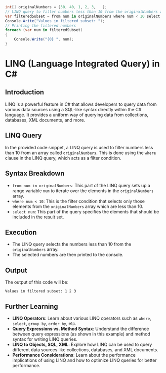 ```csharp
int[] originalNumbers = {30, 40, 1, 2, 3,   };
// LINQ query to filter numbers less than 10 from the originalNumbers array
var filteredSubset = from num in originalNumbers where num < 10 select num;
Console.Write("Values in filtered subset: ");
// Printing the filtered numbers
foreach (var num in filteredSubset)
{
    Console.Write("{0} ", num);
}
```

# LINQ (Language Integrated Query) in C#

## Introduction
LINQ is a powerful feature in C# that allows developers to query data from various data sources using a SQL-like syntax directly within the C# language. It provides a uniform way of querying data from collections, databases, XML documents, and more.

## LINQ Query
In the provided code snippet, a LINQ query is used to filter numbers less than 10 from an array called `originalNumbers`. This is done using the `where` clause in the LINQ query, which acts as a filter condition. 

## Syntax Breakdown
- `from num in originalNumbers`: This part of the LINQ query sets up a range variable `num` to iterate over the elements in the `originalNumbers` array.
- `where num < 10`: This is the filter condition that selects only those elements from the `originalNumbers` array which are less than 10.
- `select num`: This part of the query specifies the elements that should be included in the result set.

## Execution
- The LINQ query selects the numbers less than 10 from the `originalNumbers` array.
- The selected numbers are then printed to the console.

## Output
The output of this code will be:
```
Values in filtered subset: 1 2 3 
```

## Further Learning
- **LINQ Operators**: Learn about various LINQ operators such as `where`, `select`, `group by`, `order by`, etc.
- **Query Expressions vs. Method Syntax**: Understand the difference between query expressions (as shown in this example) and method syntax for writing LINQ queries.
- **LINQ to Objects, SQL, XML**: Explore how LINQ can be used to query different data sources like collections, databases, and XML documents.
- **Performance Considerations**: Learn about the performance implications of using LINQ and how to optimize LINQ queries for better performance.
```